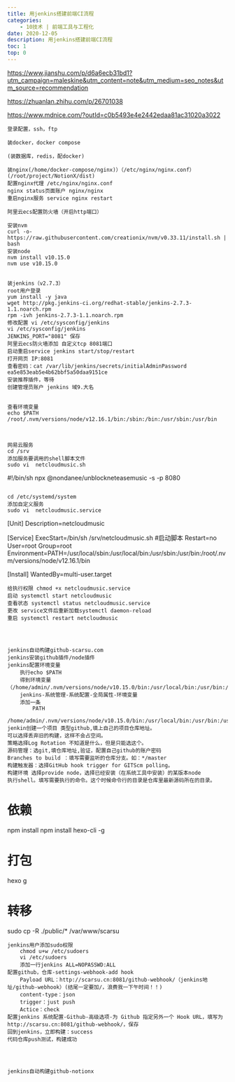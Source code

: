 ```yaml
---
title: 用jenkins搭建前端CI流程
categories:
    - 10技术 | 前端工具与工程化
date: 2020-12-05
description: 用jenkins搭建前端CI流程
toc: 1
top: 0
---
```


https://www.jianshu.com/p/d6a6ecb31bd1?utm_campaign=maleskine&utm_content=note&utm_medium=seo_notes&utm_source=recommendation

https://zhuanlan.zhihu.com/p/26701038

https://www.mdnice.com/?outId=c0b5493e4e2442edaa81ac31020a3022

```
登录配置，ssh，ftp

装docker，docker compose

(装数据库，redis，配docker)

装nginx(/home/docker-compose/nginx)）（/etc/nginx/nginx.conf）(/root/project/NotionX/dist)
配置nginx代理 /etc/nginx/nginx.conf
nginx status页面账户 nginx/nginx
重启nginx服务 service nginx restart

阿里云ecs配置防火墙（开启http端口）

安装nvm
curl -o- https://raw.githubusercontent.com/creationix/nvm/v0.33.11/install.sh | bash
安装node
nvm install v10.15.0
nvm use v10.15.0


装jenkins（v2.7.3）
root用户登录
yum install -y java
wget http://pkg.jenkins-ci.org/redhat-stable/jenkins-2.7.3-1.1.noarch.rpm
rpm -ivh jenkins-2.7.3-1.1.noarch.rpm
修改配置 vi /etc/sysconfig/jenkins
vi /etc/sysconfig/jenkins 
JENKINS_PORT="8081" 保存
阿里云ecs防火墙添加 自定义tcp 8081端口
启动重启service jenkins start/stop/restart
打开网页 IP:8081
查看密码：cat /var/lib/jenkins/secrets/initialAdminPassword
ea5e853eab5e4b62bbf5a50daa9151ce
安装推荐插件，等待
创建管理员账户 jenkins 域9.大名


查看环境变量
echo $PATH
/root/.nvm/versions/node/v12.16.1/bin:/sbin:/bin:/usr/sbin:/usr/bin



网易云服务
cd /srv
添加服务要调用的shell脚本文件
sudo vi  netcloudmusic.sh 
```
#!/bin/sh
npx @nondanee/unblockneteasemusic -s -p 8080
```

cd /etc/systemd/system
添加自定义服务
sudo vi  netcloudmusic.service
```
[Unit]
Description=netcloudmusic

[Service]
ExecStart=/bin/sh /srv/netcloudmusic.sh #启动脚本
Restart=no
User=root
Group=root
Environment=PATH=/usr/local/sbin:/usr/local/bin:/usr/sbin:/usr/bin:/root/.nvm/versions/node/v12.16.1/bin

[Install]
WantedBy=multi-user.target
```
给执行权限 chmod +x netcloudmusic.service
启动 systemctl start netcloudmusic
查看状态 systemctl status netcloudmusic.service
更改 service文件后重新加载systemctl daemon-reload
重启 systemctl restart netcloudmusic




jenkins自动构建github-scarsu.com
jenkins安装github插件/node插件
jenkins配置环境变量
	执行echo $PATH
	得到环境变量（/home/admin/.nvm/versions/node/v10.15.0/bin:/usr/local/bin:/usr/bin:/usr/local/sbin:/usr/sbin:/home/admin/.local/bin:/home/admin/bin
	jenkins-系统管理-系统配置-全局属性-环境变量
	添加一条
		PATH
		/home/admin/.nvm/versions/node/v10.15.0/bin:/usr/local/bin:/usr/bin:/usr/local/sbin:/usr/sbin:/home/admin/.local/bin:/home/admin/bin
jenkin创建一个项目 类型github,填上自己的项目仓库地址。
可以选择丢弃旧的构建，这样不会占空间。
策略选择Log Rotation 不知道是什么，但是只能选这个。
源码管理：选git,填仓库地址,验证，配置自己github的账户密码
Branches to build ：填写需要监听的仓库分支。如：*/master
构建触发器：选择GitHub hook trigger for GITScm polling。
构建环境 选择provide node，选择已经安装（在系统工具中安装）的某版本node
执行shell。填写需要执行的命令。这个时候命令行的目录是仓库里最新源码所在的目录。
```
# 依赖
npm install
npm install hexo-cli -g
# 打包
hexo g
# 转移
sudo cp -R ./public/* /var/www/scarsu
```
jenkins用户添加sudo权限
	chmod u+w /etc/sudoers
	vi /etc/sudoers
	添加一行jenkins ALL=NOPASSWD:ALL
配置github，仓库-settings-webhook-add hook
	Payload URL：http://scarsu.cn:8081/github-webhook/（jenkins地址/github-webhook）(结尾一定要加/，浪费我一下午时间！！)
	content-type：json
	trigger：just push
	Actice：check
配置jenkins 系统配置-Github-高级选项-为 Github 指定另外一个 Hook URL，填写为http://scarsu.cn:8081/github-webhook/，保存
回到jenkins，立即构建：success
代码仓库push测试，构建成功




jenkins自动构建github-notionx
```
